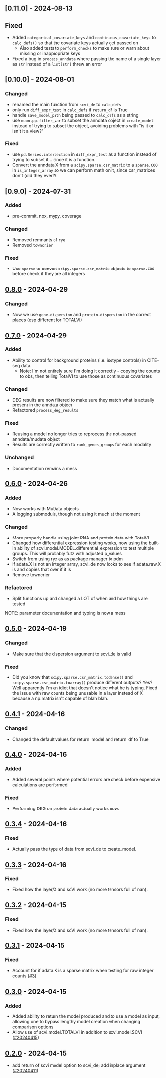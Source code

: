 ## [0.11.0] - 2024-08-13

## Fixed

- Added `categorical_covariate_keys` and `continuous_covariate_keys` to `calc_defs()` so that the covariate keys 
    actually get passed on
    - Also added tests to `perform_checks` to make sure or warn about missing or inappropriate keys
- Fixed a bug in `process_anndata` where passing the name of a single layer as `str` instead of a `list[str]` threw an
    error

## [0.10.0] - 2024-08-01

### Changed

- renamed the main function from `scvi_de` to `calc_defs`
- only run `diff_expr_test` in `calc_defs` if `return_df` is True
- handle `save_model_path` being passed to `calc_defs` as a string
- use `muon.pp.filter_var` to subset the anndata object in `create_model` instead of trying 
    to subset the object, avoiding problems with "is it or isn't it a view?"

### Fixed

- use `pd.Series.intersection` in `diff_expr_test` as a function instead of trying to 
    subset it... since it is a function.
- Convert the anndata.X from a `scipy.sparse.csr_matrix` to a `sparse.COO` in `is_integer_array`
    so we can perform math on it, since csr_matrices don't (did they ever?)
    

## [0.9.0] - 2024-07-31

### Added

- pre-commit, nox, mypy, coverage

### Changed

- Removed remnants of `rye`
- Removed `towncrier`

### Fixed

- Use `sparse` to convert `scipy.sparse.csr_matrix` objects to `sparse.COO` before check if they are all integers

## [0.8.0](https://github.com/milescsmith/scvi_de/tree/0.8.0) - 2024-04-29

### Changed

- Now we use `gene-dispersion` and `protein-dispersion` in the correct places (esp different for TOTALVI)

## [0.7.0](https://github.com/milescsmith/scvi_de/tree/0.7.0) - 2024-04-29

### Added

- Ability to control for background proteins (i.e. isotype controls) in CITE-seq data.
    - Note: I'm not entirely sure I'm doing it correctly - copying the counts to obs, then telling TotalVI to use those
    as continuous covariates

### Changed

- DEG results are now filtered to make sure they match what is actually present in the anndata object
- Refactored `process_deg_results`

### Fixed

- Reusing a model no longer tries to reprocess the not-passed anndata/mudata object
- Results are correctly written to `rank_genes_groups` for each modality


### Unchanged

- Documentation remains a mess

## [0.6.0](https://github.com/milescsmith/scvi_de/tree/0.6.0) - 2024-04-26

### Added

- Now works with MuData objects
- A logging submodule, though not using it much at the moment

### Changed

- More properly handle using joint RNA and protein data with TotalVI.
- Changed how differential expression testing works, now using the built-in ability of
    scvi.model.MODEL.differential_expression to test multiple groups. This will probably
    futz with adjusted p_values
- Switch from using rye as as package manager to pdm
- if adata.X is not an integer array, scvi_de now looks to see if adata.raw.X is and copies that
    over if it is
- Remove towncrier

### Refactored

- Split functions up and changed a LOT of when and how things are tested

NOTE: parameter documentation and typing is now a mess

## [0.5.0](https://github.com/milescsmith/scvi_de/tree/0.5.0) - 2024-04-19

### Changed

- Make sure that the dispersion argument to scvi_de is valid

### Fixed

- Did you know that `scipy.sparse.csr_matrix.todense()` and `scipy.sparse.csr_matrix.toarray()`
produce different outputs? Yes? Well apparently I'm an idiot that doesn't notice what he is typing.
Fixed the issue with raw counts being unusable in a layer instead of X because a np.matrix isn't capable of blah blah.


## [0.4.1](https://github.com/milescsmith/scvi_de/tree/0.4.1) - 2024-04-16


### Changed

- Changed the default values for return_model and return_df to True


## [0.4.0](https://github.com/milescsmith/scvi_de/tree/0.4.0) - 2024-04-16


### Added

- Added several points where potential errors are check before expensive calculations are performed

### Fixed

- Performing DEG on protein data actually works now.


## [0.3.4](https://github.com/milescsmith/scvi_de/tree/0.3.4) - 2024-04-16


### Fixed

- Actually pass the type of data from scvi_de to create_model.


## [0.3.3](https://github.com/milescsmith/scvi_de/tree/0.3.3) - 2024-04-16


### Fixed

- Fixed how the layer/X and scVI work (no more tensors full of nan).


## [0.3.2](https://github.com/milescsmith/scvi_de/tree/0.3.2) - 2024-04-15

### Fixed

- Fixed how the layer/X and scVI work (no more tensors full of nan).

## [0.3.1](https://github.com/milescsmith/scvi_de/tree/0.3.1) - 2024-04-15

### Fixed

- Account for if adata.X is a sparse matrix when testing for raw integer counts ([#3](https://github.com/milescsmith/scvi_de/issues/3))

## [0.3.0](https://github.com/milescsmith/scvi_de/tree/0.3.0) - 2024-04-15

### Added

- Added ability to return the model produced and to use a model as input, allowing one to bypass lengthy model creation when changing comparison options
- Allow use of scvi.model.TOTALVI in addition to scvi.model.SCVI ([#20240415](https://github.com/milescsmith/scvi_de/issues/20240415))

## [0.2.0](https://github.com/milescsmith/scvi_de/tree/0.2.0) - 2024-04-15

- add return of scvi model option to scvi_de; add inplace argument ([#20240411](https://github.com/milescsmith/scvi_de/issues/20240411))
